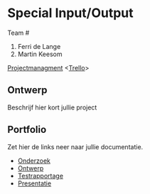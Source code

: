 # Special Input/Output
Team #
1. Ferri de Lange
2. Martin Keesom

[Projectmanagment]() <[Trello](https://trello.com/b/ZTAV4GCQ/input-output)>

## Ontwerp
Beschrijf hier kort jullie project

## Portfolio
Zet hier de links neer naar jullie documentatie.

* [Onderzoek]()
* [Ontwerp]()
* [Testrapportage]()
* [Presentatie]()
